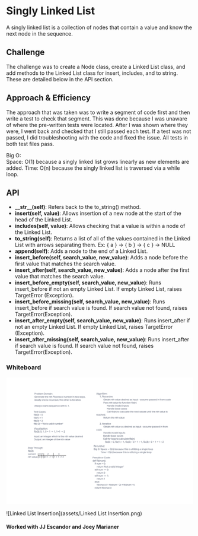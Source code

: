 # Singly Linked List
A singly linked list is a collection of nodes that contain a value and know
the next node in the sequence.

## Challenge
The challenge was to create a Node class, create a Linked List class, and
add methods to the Linked List class for insert, includes, and to string.
These are detailed below in the API section.

## Approach & Efficiency
The approach that was taken was to write a segment of code first and then
write a test to check that segment.  This was done because I was unaware of
where the pre-written tests were located.  After I was shown where they were,
I went back and checked that I still passed each test.  If a test was not
passed, I did troubleshooting with the code and fixed the issue.  All tests
in both test files pass.

Big O:<br>
Space: O(1) because a singly linked list grows linearly as new elements are
added.
Time: O(n) because the singly linked list is traversed via a while loop.

## API
* __\_\_str\_\_(self)__: Refers back to the to_string() method.
* __insert(self, value)__: Allows insertion of a new node at the start of the
  head of the Linked List.
* __includes(self, value)__: Allows checking that a value is within a node
  of the Linked List.
* __to_string(self)__: Returns a list of all of the values contained in the
  Linked List with arrows separating them.  Ex: { a } -> { b } -> { c } -> NULL
* __append(self)__: Adds a node to the end of a Linked List.
* __insert_before(self, search_value, new_value)__: Adds a node before the
  first value that matches the search value.
* __insert_after(self, search_value, new_value)__: Adds a node after the
  first value that matches the search value.
* __insert_before_empty(self, search_value, new_value)__: Runs insert_before
  if not an empty Linked List.  If empty Linked List, raises TargetError
  (Exception).
* __insert_before_missing(self, search_value, new_value)__: Runs
  insert_before if search value is found.  If search value not found, raises
  TargetError(Exception).
* __insert_after_empty(self, search_value, new_value)__: Runs insert_after
  if not an empty Linked List.  If empty Linked List, raises TargetError
  (Exception).
* __insert_after_missing(self, search_value, new_value)__: Runs
  insert_after if search value is found.  If search value not found, raises
  TargetError(Exception).

### Whiteboard
![Linked List Implementation](assets/Linked%20List%20Implementation%20.png)

![Linked List Insertion](assets/Linked List Insertion.png)


#### Worked with JJ Escandor and Joey Marianer
